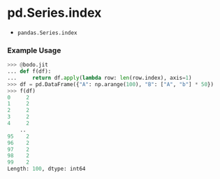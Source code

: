 # pd.Series.index

-   `pandas.Series.index`

### Example Usage

``` py
>>> @bodo.jit
... def f(df):
...     return df.apply(lambda row: len(row.index), axis=1)
>>> df = pd.DataFrame({"A": np.arange(100), "B": ["A", "b"] * 50})
>>> f(df)
0     2
1     2
2     2
3     2
4     2
    ..
95    2
96    2
97    2
98    2
99    2
Length: 100, dtype: int64
```


